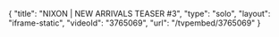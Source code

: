 {
    "title": "NIXON | NEW ARRIVALS TEASER #3",
    "type": "solo",
    "layout": "iframe-static",
    "videoId": "3765069",
    "url": "\/tvpembed\/3765069"
}
